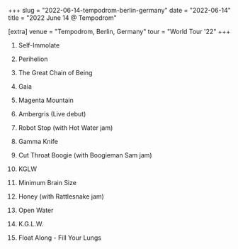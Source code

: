 +++
slug = "2022-06-14-tempodrom-berlin-germany"
date = "2022-06-14"
title = "2022 June 14 @ Tempodrom"

[extra]
venue = "Tempodrom, Berlin, Germany"
tour = "World Tour '22"
+++


 1. Self-Immolate

 2. Perihelion

 3. The Great Chain of Being

 4. Gaia

 5. Magenta Mountain

 6. Ambergris
    (Live debut)

 7. Robot Stop
    (with Hot Water jam)

 8. Gamma Knife

 9. Cut Throat Boogie
    (with Boogieman Sam jam)

10. KGLW

11. Minimum Brain Size

12. Honey
    (with Rattlesnake jam)

13. Open Water

14. K.G.L.W.

15. Float Along - Fill Your Lungs


